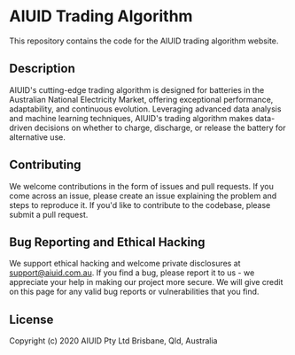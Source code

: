 # AIUID Trading Algorithm

This repository contains the code for the AIUID trading algorithm website.

## Description

AIUID's cutting-edge trading algorithm is designed for batteries in the Australian National Electricity Market, offering exceptional performance, adaptability, and continuous evolution. Leveraging advanced data analysis and machine learning techniques, AIUID's trading algorithm makes data-driven decisions on whether to charge, discharge, or release the battery for alternative use.


## Contributing

We welcome contributions in the form of issues and pull requests. If you come across an issue, please create an issue explaining the problem and steps to reproduce it. If you'd like to contribute to the codebase, please submit a pull request.

## Bug Reporting and Ethical Hacking

We support ethical hacking and welcome private disclosures at support@aiuid.com.au. If you find a bug, please report it to us - we appreciate your help in making our project more secure. We will give credit on this page for any valid bug reports or vulnerabilities that you find.

## License

Copyright (c) 2020 AIUID Pty Ltd
Brisbane, Qld, Australia
